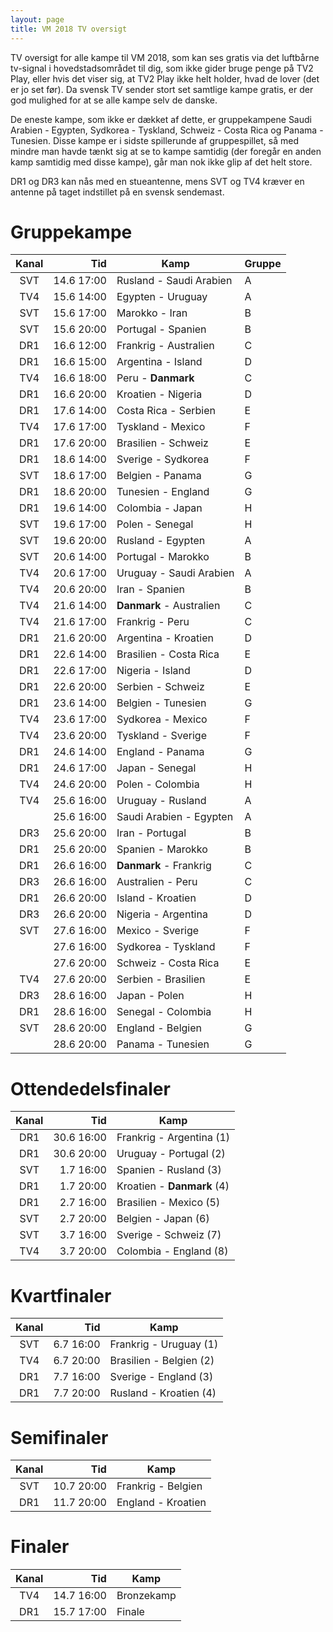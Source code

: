 ```yaml
---
layout: page
title: VM 2018 TV oversigt
---
```


TV oversigt for alle kampe til VM 2018, som kan ses gratis via det luftbårne tv-signal i hovedstadsområdet til dig, som ikke gider bruge penge på TV2 Play, eller hvis det viser sig, at TV2 Play ikke helt holder, hvad de lover (det er jo set før). Da svensk TV sender stort set samtlige kampe gratis, er der god mulighed for at se alle kampe selv de danske.

De eneste kampe, som ikke er dækket af dette, er gruppekampene Saudi Arabien - Egypten, Sydkorea - Tyskland, Schweiz - Costa Rica og Panama - Tunesien. Disse kampe er i sidste spillerunde af gruppespillet, så med mindre man havde tænkt sig at se to kampe samtidig (der foregår en anden kamp samtidig med disse kampe), går man nok ikke glip af det helt store.

DR1 og DR3 kan nås med en stueantenne, mens SVT og TV4 kræver en antenne på taget indstillet på en svensk sendemast.

# Gruppekampe

| Kanal | Tid        | Kamp                     | Gruppe |
|:-----:|-----------:|--------------------------|--------|
| SVT   | 14.6 17:00 | Rusland - Saudi Arabien  | A
| TV4   | 15.6 14:00 | Egypten - Uruguay        | A
| SVT   | 15.6 17:00 | Marokko - Iran           | B
| SVT   | 15.6 20:00 | Portugal - Spanien       | B
| DR1   | 16.6 12:00 | Frankrig - Australien    | C
| DR1   | 16.6 15:00 | Argentina - Island       | D
| TV4   | 16.6 18:00 | Peru - **Danmark**       | C
| DR1   | 16.6 20:00 | Kroatien - Nigeria       | D
| DR1   | 17.6 14:00 | Costa Rica - Serbien     | E
| TV4   | 17.6 17:00 | Tyskland - Mexico        | F
| DR1   | 17.6 20:00 | Brasilien - Schweiz      | E
| DR1   | 18.6 14:00 | Sverige - Sydkorea       | F
| SVT   | 18.6 17:00 | Belgien - Panama         | G
| DR1   | 18.6 20:00 | Tunesien - England       | G
| DR1   | 19.6 14:00 | Colombia - Japan         | H
| SVT   | 19.6 17:00 | Polen - Senegal          | H
| SVT   | 19.6 20:00 | Rusland - Egypten        | A
| SVT   | 20.6 14:00 | Portugal - Marokko       | B
| TV4   | 20.6 17:00 | Uruguay - Saudi Arabien  | A
| TV4   | 20.6 20:00 | Iran - Spanien           | B
| TV4   | 21.6 14:00 | **Danmark** - Australien | C
| TV4   | 21.6 17:00 | Frankrig - Peru          | C
| DR1   | 21.6 20:00 | Argentina - Kroatien     | D
| DR1   | 22.6 14:00 | Brasilien - Costa Rica   | E
| DR1   | 22.6 17:00 | Nigeria - Island         | D
| DR1   | 22.6 20:00 | Serbien - Schweiz        | E
| DR1   | 23.6 14:00 | Belgien - Tunesien       | G
| TV4   | 23.6 17:00 | Sydkorea - Mexico        | F
| TV4   | 23.6 20:00 | Tyskland - Sverige       | F
| DR1   | 24.6 14:00 | England - Panama         | G
| DR1   | 24.6 17:00 | Japan - Senegal          | H
| TV4   | 24.6 20:00 | Polen - Colombia         | H
| TV4   | 25.6 16:00 | Uruguay - Rusland        | A
|       | 25.6 16:00 | Saudi Arabien - Egypten  | A
| DR3   | 25.6 20:00 | Iran - Portugal          | B
| DR1   | 25.6 20:00 | Spanien - Marokko        | B
| DR1   | 26.6 16:00 | **Danmark** - Frankrig   | C
| DR3   | 26.6 16:00 | Australien - Peru        | C
| DR1   | 26.6 20:00 | Island - Kroatien        | D
| DR3   | 26.6 20:00 | Nigeria - Argentina      | D
| SVT   | 27.6 16:00 | Mexico - Sverige         | F
|       | 27.6 16:00 | Sydkorea - Tyskland      | F
|       | 27.6 20:00 | Schweiz - Costa Rica     | E
| TV4   | 27.6 20:00 | Serbien - Brasilien      | E
| DR3   | 28.6 16:00 | Japan - Polen            | H
| DR1   | 28.6 16:00 | Senegal - Colombia       | H
| SVT   | 28.6 20:00 | England - Belgien        | G
|       | 28.6 20:00 | Panama - Tunesien        | G

# Ottendedelsfinaler

| Kanal | Tid        | Kamp                       |
|:-----:|-----------:|----------------------------|
| DR1   | 30.6 16:00 | Frankrig - Argentina (1)
| DR1   | 30.6 20:00 | Uruguay - Portugal (2)
| SVT   | 1.7 16:00  | Spanien - Rusland (3)
| DR1   | 1.7 20:00  | Kroatien - **Danmark** (4)
| DR1   | 2.7 16:00  | Brasilien - Mexico (5)
| SVT   | 2.7 20:00  | Belgien - Japan (6)
| SVT   | 3.7 16:00  | Sverige - Schweiz (7)
| TV4   | 3.7 20:00  | Colombia - England (8)

# Kvartfinaler

| Kanal | Tid       | Kamp                   |
|:-----:|----------:|------------------------|
| SVT   | 6.7 16:00 | Frankrig - Uruguay (1)
| TV4   | 6.7 20:00 | Brasilien - Belgien (2)
| DR1   | 7.7 16:00 | Sverige - England (3)
| DR1   | 7.7 20:00 | Rusland - Kroatien (4)

# Semifinaler

| Kanal | Tid        | Kamp                |
|:-----:|-----------:|---------------------|
| SVT   | 10.7 20:00 | Frankrig - Belgien
| DR1   | 11.7 20:00 | England - Kroatien

# Finaler

| Kanal | Tid        | Kamp                |
|:-----:|-----------:|---------------------|
| TV4   | 14.7 16:00 | Bronzekamp
| DR1   | 15.7 17:00 | Finale
